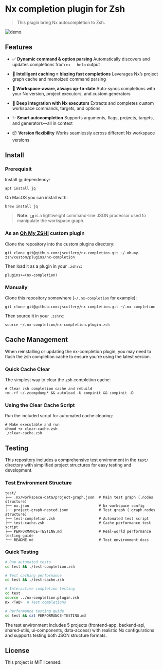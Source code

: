 # Nx completion plugin for Zsh

> This plugin bring Nx autocompletion to Zsh.

![demo](https://user-images.githubusercontent.com/8522558/111908149-67e8d780-8a58-11eb-9343-691f6d664163.gif)

## Features

- ✅ **Dynamic command & option parsing**
  Automatically discovers and updates completions from `nx --help` output

- 🚀 **Intelligent caching = blazing fast completions**
  Leverages Nx’s project graph cache and memoized command parsing

- 🧠 **Workspace-aware, always up-to-date**
  Auto-syncs completions with your Nx version, project executors, and custom generators

- 🧩 **Deep integration with Nx executors**
  Extracts and completes custom workspace commands, targets, and options

- ✨ **Smart autocompletion**
  Supports arguments, flags, projects, targets, and generators—all in context

- 📦 **Version flexibility**
  Works seamlessly across different Nx workspace versions

## Install

### Prerequisit

Install [`jq`](https://stedolan.github.io/jq/) dependency:

```shell
apt install jq
```

On MacOS you can install with:

```shell
brew install jq
```

> **Note**: [`jq`](https://stedolan.github.io/jq/) is a lightweight command-line JSON processor used to manipulate the workspace graph.

### As an [Oh My ZSH!](https://github.com/robbyrussell/oh-my-zsh) custom plugin

Clone the repository into the custom plugins directory:

```shell
git clone git@github.com:jscutlery/nx-completion.git ~/.oh-my-zsh/custom/plugins/nx-completion
```

Then load it as a plugin in your `.zshrc`:

```shell
plugins+=(nx-completion)
```

### Manually

Clone this repository somewhere (`~/.nx-completion` for example):

```shell
git clone git@github.com:jscutlery/nx-completion.git ~/.nx-completion
```

Then source it in your `.zshrc`:

```shell
source ~/.nx-completion/nx-completion.plugin.zsh
```

## Cache Management

When reinstalling or updating the nx-completion plugin, you may need to flush the zsh completion cache to ensure you're using the latest version.

### Quick Cache Clear

The simplest way to clear the zsh completion cache:

```shell
# Clear zsh completion cache and rebuild
rm -rf ~/.zcompdump* && autoload -U compinit && compinit -D
```

### Using the Clear Cache Script

Run the included script for automated cache clearing:

```shell
# Make executable and run
chmod +x clear-cache.zsh
./clear-cache.zsh
```

## Testing

This repository includes a comprehensive test environment in the `test/` directory with simplified project structures for easy testing and development.

### Test Environment Structure

```
test/
├── .nx/workspace-data/project-graph.json  # Main test graph (.nodes structure)
├── nx.json                                # Nx workspace config
├── project-graph-nested.json              # Test graph (.graph.nodes structure)
├── test-completion.zsh                    # Automated test script
├── test-cache.zsh                         # Cache performance test script
├── PERFORMANCE-TESTING.md                 # Real-world performance testing guide
└── README.md                              # Test environment docs
```

### Quick Testing

```bash
# Run automated tests
cd test && ./test-completion.zsh

# Test caching performance
cd test && ./test-cache.zsh

# Interactive completion testing
cd test
source ../nx-completion.plugin.zsh
nx <TAB>  # Test completions

# Performance testing guide
cd test && cat PERFORMANCE-TESTING.md
```

The test environment includes 5 projects (frontend-app, backend-api, shared-utils, ui-components, data-access) with realistic Nx configurations and supports testing both JSON structure formats.

## License

This project is MIT licensed.
